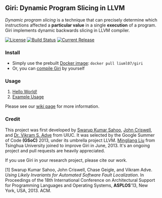 ## Giri: Dynamic Program Slicing in LLVM

_Dynamic program slicing_ is a technique that can precisely determine which instructions affected a **particular value** in a single **execution** of a program. Giri implements dynamic backwards slicing in LLVM compiler.

[![License](https://img.shields.io/badge/license-LLVM-brightgreen.svg)](LICENSE.TXT)
[![Build Status](https://travis-ci.org/liuml07/giri.svg?branch=master)](https://travis-ci.org/liuml07/giri)
[![Current Release](https://img.shields.io/badge/release-3.4-blue.svg)](../../releases/tag/v3.4)

### Install

* Simply use the prebuilt [Docker image](https://registry.hub.docker.com/u/liuml07/giri/): `docker pull liuml07/giri`
* Or, you can [compile Giri](https://github.com/liuml07/giri/wiki/How-to-Compile-Giri) by yourself

### Usage
1. [Hello World!](https://github.com/liuml07/giri/wiki/Hello-World!)
2. [Example Usage](https://github.com/liuml07/giri/wiki/Example-Usage)

Please see our [wiki page](https://github.com/liuml07/giri/wiki/) for more information.

### Credit

This project was first developed by [Swarup Kumar Sahoo](http://web.engr.illinois.edu/~ssahoo2/), [John Criswell](http://www.bigw.org/~jcriswel), and [Dr. Vikram S. Adve](http://llvm.cs.uiuc.edu/~vadve/) from UIUC. It was selected by the Google Summer of Code **(GSoC)** 2013, under its umbrella project LLVM. [Mingliang Liu](http://pacman.cs.tsinghua.edu.cn/~liuml07) from Tsinghua University joined to improve Giri in June, 2013. It's an ongoing project and pull requests are heavily appreciated.

If you use Giri in your research project, please cite our work.

[1] Swarup Kumar Sahoo, John Criswell, Chase Geigle, and Vikram Adve. *Using Likely Invariants for Automated Software Fault Localization*.
In Proceedings of the 18th International Conference on Architectural Support for Programming Languages and Operating Systems, **ASPLOS**'13, New York, USA, 2013. ACM.
